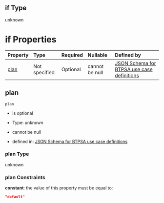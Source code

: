 ## if Type

unknown

# if Properties

| Property      | Type          | Required | Nullable       | Defined by                                                                                                                                                                                                                                  |
| :------------ | :------------ | :------- | :------------- | :------------------------------------------------------------------------------------------------------------------------------------------------------------------------------------------------------------------------------------------ |
| [plan](#plan) | Not specified | Optional | cannot be null | [JSON Schema for BTPSA use case definitions](btpsa-usecase-properties-services-items-allof-2-then-allof-12-then-allof-0-if-properties-plan.md "undefined#/properties/services/items/allOf/2/then/allOf/12/then/allOf/0/if/properties/plan") |

## plan



`plan`

*   is optional

*   Type: unknown

*   cannot be null

*   defined in: [JSON Schema for BTPSA use case definitions](btpsa-usecase-properties-services-items-allof-2-then-allof-12-then-allof-0-if-properties-plan.md "undefined#/properties/services/items/allOf/2/then/allOf/12/then/allOf/0/if/properties/plan")

### plan Type

unknown

### plan Constraints

**constant**: the value of this property must be equal to:

```json
"default"
```
